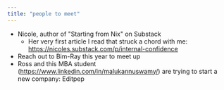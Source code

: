 ```yaml
---
title: "people to meet"
---
```


- Nicole, author of "Starting from Nix" on Substack
	- Her very first article I read that struck a chord with me: https://nicoles.substack.com/p/internal-confidence
- Reach out to Bim-Ray this year to meet up
- Ross and this MBA student (https://www.linkedin.com/in/malukannuswamy/) are trying to start a new company: Editpep